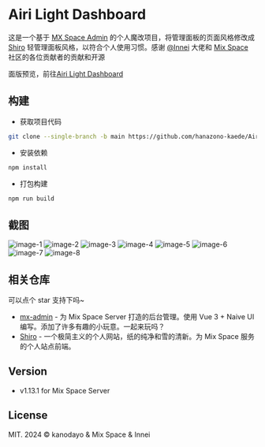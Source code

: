 # Airi Light Dashboard

这是一个基于 [MX Space Admin](https://github.com/mx-space/mx-admin) 的个人魔改项目，将管理面板的页面风格修改成 [Shiro](https://github.com/innei/Shiro) 轻管理面板风格，以符合个人使用习惯。感谢 [@Innei](https://github.com/Innei) 大佬和 [Mix Space](https://github.com/mx-space) 社区的各位贡献者的贡献和开源

面版预览，前往[Airi Light Dashboard](https://shared.kanodayo.net)

## 构建

- 获取项目代码

```bash
git clone --single-branch -b main https://github.com/hanazono-kaede/Airi-Light-Dashboard.git
```

- 安装依赖

```bash
npm install
```

- 打包构建

```bash
npm run build
```

## 截图

![image-1](https://github.com/hanazono-kaede/Airi-Light-Dashboard/assets/60839179/a78a06f0-d37e-479a-895c-5f9032b13be2)
![image-2](https://github.com/hanazono-kaede/Airi-Light-Dashboard/assets/60839179/802014fc-b94c-4f41-9add-a1264b66d87a)
![image-3](https://github.com/hanazono-kaede/Airi-Light-Dashboard/assets/60839179/345d7811-33ad-4898-a1b5-5ec79a2830b9)
![image-4](https://github.com/hanazono-kaede/Airi-Light-Dashboard/assets/60839179/c7541376-b6bf-4473-b626-dcde930142a9)
![image-5](https://github.com/hanazono-kaede/Airi-Light-Dashboard/assets/60839179/3a895b77-e3b9-4ce3-9f0d-9d7f71747eb0)
![image-6](https://github.com/hanazono-kaede/Airi-Light-Dashboard/assets/60839179/8e67d3ad-0f79-4ec9-a960-6559fa304ef1)
![image-7](https://github.com/hanazono-kaede/Airi-Light-Dashboard/assets/60839179/232d0c67-27dc-45c4-92eb-70afe80a3408)
![image-8](https://github.com/hanazono-kaede/Airi-Light-Dashboard/assets/60839179/04984a9e-4dd7-4e0b-9554-3bbd411df5d9)

## 相关仓库

可以点个 star 支持下吗~

- [mx-admin](https://github.com/mx-space/mx-admin) - 为 Mix Space Server 打造的后台管理。使用 Vue 3 + Naive UI 编写。添加了许多有趣的小玩意。一起来玩吗？
- [Shiro](https://github.com/Innei/Shiro) - 一个极简主义的个人网站，纸的纯净和雪的清新。为 Mix Space 服务的个人站点前端。

## Version

- v1.13.1 for Mix Space Server

## License

MIT. 2024 © kanodayo & Mix Space & Innei
